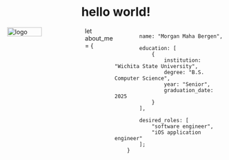 <h1 align="center">
    hello world!
</h1>

<div style="display: flex; align-items: right; justify-content: right;">
    <img src="https://github.com/user-attachments/assets/9cf2bf43-d4d9-410c-931b-f2a9b2da5020" alt="logo" style="width: 50%; margin-right: 20px;">
        let about_me = {
    
            name: "Morgan Maha Bergen",
    
            education: [
                {
                    institution: "Wichita State University",
                    degree: "B.S. Computer Science",
                    year: "Senior",
                    graduation_date: 2025
                }
            ],

            desired_roles: [
                "software engineer",
                "iOS application engineer"
            ];
        }    
</div>

